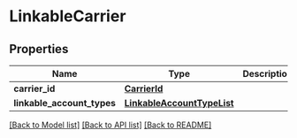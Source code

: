 # LinkableCarrier

## Properties
Name | Type | Description | Notes
------------ | ------------- | ------------- | -------------
**carrier_id** | [**CarrierId**](CarrierId.md) |  | [optional] 
**linkable_account_types** | [**LinkableAccountTypeList**](LinkableAccountTypeList.md) |  | [optional] 

[[Back to Model list]](../README.md#documentation-for-models) [[Back to API list]](../README.md#documentation-for-api-endpoints) [[Back to README]](../README.md)

